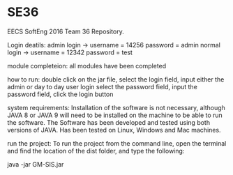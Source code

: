 # SE36
EECS SoftEng 2016 Team 36 Repository.

Login deatils:
admin login -> username = 14256 password = admin
normal login -> username = 12342 password = test 

module completeion:
all modules have been completed 

how to run:
double click on the jar file, 
select the login field, 
input either the admin or day to day user login
select the password field,
input the password field, 
click the login button

system requirements:
Installation of the software is not necessary, although JAVA 8 or JAVA 9 will need to be installed on the machine to be able to run the software. 
The Software has been developed and tested using both versions of JAVA. Has been tested on Linux, Windows and Mac machines.

run the project:
To run the project from the command line, open the terminal and find the location of the dist folder, and type the following:

 java -jar GM-SIS.jar